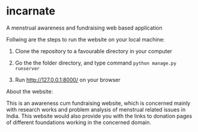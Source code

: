 # incarnate
A menstrual awareness and fundraising web based application

Follwing are the steps to run the website on your local machine:

1. Clone the repository to a favourable directory in your computer

2. Go the the folder directory, and type command `python manage.py runserver`

3. Run http://127.0.0.1:8000/ on your browser

About the website:

This is an awareness cum fundraising website, which is concerned mainly with research works and problem analysis of menstrual related issues in India. 
This website would also provide you with the links to donation pages of different foundations working in the concerned domain. 


